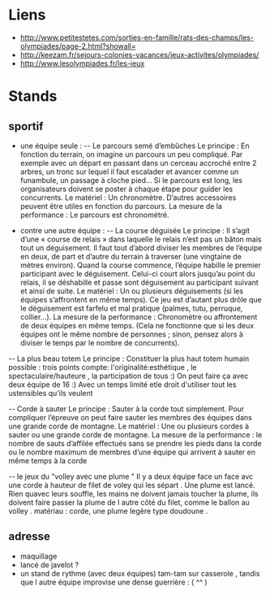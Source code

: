 Liens
=====
* http://www.petitestetes.com/sorties-en-famille/rats-des-champs/les-olympiades/page-2.html?showall=
* http://keezam.fr/sejours-colonies-vacances/jeux-activites/olympiades/
* http://www.lesolympiades.fr/les-jeux


Stands
======

sportif
-------
- une équipe seule :
-- Le parcours semé d’embûches
   Le principe : En fonction du terrain, on imagine un parcours un peu compliqué. Par exemple avec un départ en passant dans un cerceau accroché entre 2 arbres, un tronc sur lequel il faut escalader et avancer comme un funambule, un passage à cloche pied… Si le parcours est long, les organisateurs doivent se poster à chaque étape pour guider les concurrents.
   Le matériel : Un chronomètre. D’autres accessoires peuvent être utiles en fonction du parcours.
   La mesure de la performance : Le parcours est chronométré.



- contre une autre équipe :
-- La course déguisée
   Le principe : Il s’agit d’une « course de relais » dans laquelle le relais n’est pas un bâton mais tout un déguisement. Il faut tout d’abord diviser les membres de l’équipe en deux, de part et d’autre du terrain à traverser (une vingtaine de mètres environ). Quand la course commence, l’équipe habille le premier participant avec le déguisement. Celui-ci court alors jusqu’au point du relais, il se déshabille et passe sont déguisement au participant suivant et ainsi de suite.
   Le matériel : Un ou plusieurs déguisements (si les équipes s’affrontent en même temps). Ce jeu est d’autant plus drôle que le déguisement est farfelu et mal pratique (palmes, tutu, perruque, collier…).
   La mesure de la performance : Chronomètre ou affrontement de deux équipes en même temps. (Cela ne fonctionne que si les deux équipes ont le même nombre de personnes ; sinon, pensez alors à diviser le temps par le nombre de concurrents).

-- La plus beau totem
   Le principe : Constituer la plus haut totem humain possible : trois points compte: l'originalité:esthétique , le spectaculaire/hauteure , la participation de tous :) On peut faire ça avec deux équipe de 16 :) Avec un temps limité etle droit d'utiliser tout les ustensibles qu'ils veulent

-- Corde à sauter
   Le principe : Sauter à la corde tout simplement. Pour compliquer l’épreuve on peut faire sauter les membres des équipes dans une grande corde de montagne.
   Le matériel : Une ou plusieurs cordes à sauter ou une grande corde de montagne.
   La mesure de la performance : le nombre de sauts d’affilée effectués sans se prendre les pieds dans la corde ou le nombre maximum de membres d’une équipe qui arrivent à sauter en même temps à la corde

-- le jeux du "volley avec une plume "
   Il y a deux équipe face un face avc une corde à hauteur de filet de voley qui les sépart . Une plume est lancé. Rien quavec leurs souffle, les mains ne doivent jamais toucher la plume, ils doivent faire passer la plume de l autre côté du filet, comme le ballon au volley .
   matériau : corde, une plume legère type doudoune .

adresse
-------

- maquillage
- lancé de javelot ?
- un stand de rythme (avec deux équipes) tam-tam sur casserole , tandis que l autre équipe improvise une dense guerrière : ( ^^ )
